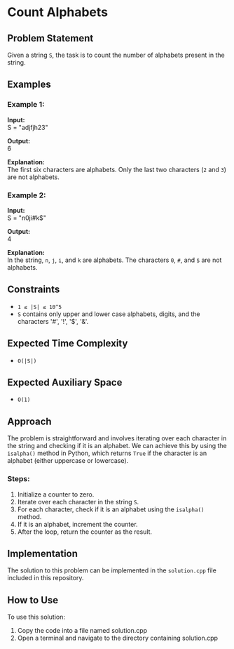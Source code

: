# Count Alphabets

## Problem Statement

Given a string `S`, the task is to count the number of alphabets present in the string.

## Examples

### Example 1:
**Input:**  
S = "adjfjh23"

**Output:**  
6

**Explanation:**  
The first six characters are alphabets. Only the last two characters (`2` and `3`) are not alphabets.

### Example 2:
**Input:**  
S = "n0ji#k$"

**Output:**  
4

**Explanation:**  
In the string, `n`, `j`, `i`, and `k` are alphabets. The characters `0`, `#`, and `$` are not alphabets.

## Constraints
- `1 ≤ |S| ≤ 10^5`
- `S` contains only upper and lower case alphabets, digits, and the characters '#', '!', '$', '&'.

## Expected Time Complexity
- `O(|S|)`

## Expected Auxiliary Space
- `O(1)`

## Approach

The problem is straightforward and involves iterating over each character in the string and checking if it is an alphabet. We can achieve this by using the `isalpha()` method in Python, which returns `True` if the character is an alphabet (either uppercase or lowercase).

### Steps:
1. Initialize a counter to zero.
2. Iterate over each character in the string `S`.
3. For each character, check if it is an alphabet using the `isalpha()` method.
4. If it is an alphabet, increment the counter.
5. After the loop, return the counter as the result.

## Implementation

The solution to this problem can be implemented in the `solution.cpp` file included in this repository.


## How to Use
To use this solution:

1. Copy the code into a file named solution.cpp
2. Open a terminal and navigate to the directory containing solution.cpp
